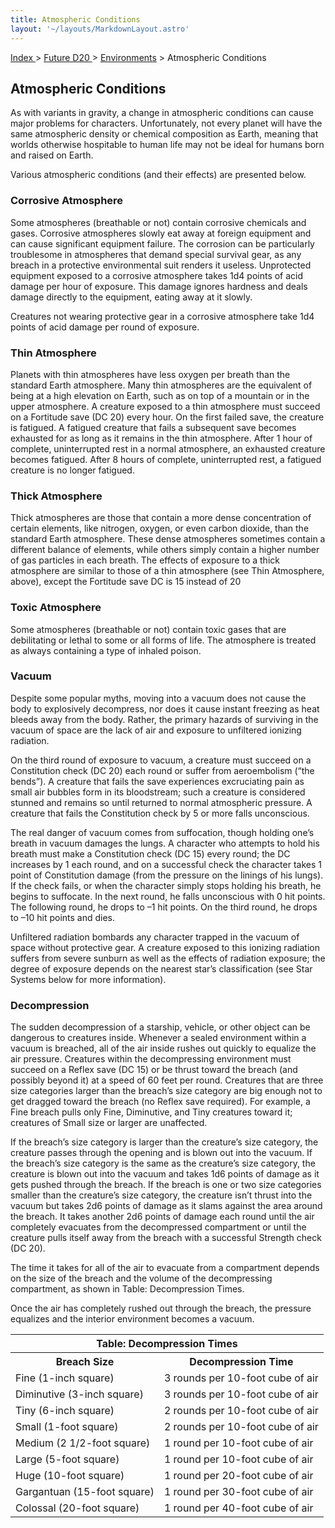 ```yaml
---
title: Atmospheric Conditions
layout: '~/layouts/MarkdownLayout.astro'
---
```


[ Index ](/) > [ Future D20 ](/future.d20.srd) > [Environments](/future.d20.srd/environments) > Atmospheric Conditions

## Atmospheric Conditions

As with variants in gravity, a change in atmospheric conditions can cause
major problems for characters. Unfortunately, not every planet will have the
same atmospheric density or chemical composition as Earth, meaning that worlds
otherwise hospitable to human life may not be ideal for humans born and raised
on Earth.

Various atmospheric conditions (and their effects) are presented below.

### Corrosive Atmosphere

Some atmospheres (breathable or not) contain corrosive chemicals and gases.
Corrosive atmospheres slowly eat away at foreign equipment and can cause
significant equipment failure. The corrosion can be particularly troublesome
in atmospheres that demand special survival gear, as any breach in a
protective environmental suit renders it useless. Unprotected equipment
exposed to a corrosive atmosphere takes 1d4 points of acid damage per hour of
exposure. This damage ignores hardness and deals damage directly to the
equipment, eating away at it slowly.

Creatures not wearing protective gear in a corrosive atmosphere take 1d4
points of acid damage per round of exposure.

### Thin Atmosphere

Planets with thin atmospheres have less oxygen per breath than the standard
Earth atmosphere. Many thin atmospheres are the equivalent of being at a high
elevation on Earth, such as on top of a mountain or in the upper atmosphere. A
creature exposed to a thin atmosphere must succeed on a Fortitude save (DC 20)
every hour. On the first failed save, the creature is fatigued. A fatigued
creature that fails a subsequent save becomes exhausted for as long as it
remains in the thin atmosphere. After 1 hour of complete, uninterrupted rest
in a normal atmosphere, an exhausted creature becomes fatigued. After 8 hours
of complete, uninterrupted rest, a fatigued creature is no longer fatigued.

### Thick Atmosphere

Thick atmospheres are those that contain a more dense concentration of certain
elements, like nitrogen, oxygen, or even carbon dioxide, than the standard
Earth atmosphere. These dense atmospheres sometimes contain a different
balance of elements, while others simply contain a higher number of gas
particles in each breath. The effects of exposure to a thick atmosphere are
similar to those of a thin atmosphere (see Thin Atmosphere, above), except the
Fortitude save DC is 15 instead of 20

### Toxic Atmosphere

Some atmospheres (breathable or not) contain toxic gases that are debilitating
or lethal to some or all forms of life. The atmosphere is treated as always
containing a type of inhaled poison.

### Vacuum

Despite some popular myths, moving into a vacuum does not cause the body to
explosively decompress, nor does it cause instant freezing as heat bleeds away
from the body. Rather, the primary hazards of surviving in the vacuum of space
are the lack of air and exposure to unfiltered ionizing radiation.

On the third round of exposure to vacuum, a creature must succeed on a
Constitution check (DC 20) each round or suffer from aeroembolism (“the
bends”). A creature that fails the save experiences excruciating pain as small
air bubbles form in its bloodstream; such a creature is considered stunned and
remains so until returned to normal atmospheric pressure. A creature that
fails the Constitution check by 5 or more falls unconscious.

The real danger of vacuum comes from suffocation, though holding one’s breath
in vacuum damages the lungs. A character who attempts to hold his breath must
make a Constitution check (DC 15) every round; the DC increases by 1 each
round, and on a successful check the character takes 1 point of Constitution
damage (from the pressure on the linings of his lungs). If the check fails, or
when the character simply stops holding his breath, he begins to suffocate. In
the next round, he falls unconscious with 0 hit points. The following round,
he drops to –1 hit points. On the third round, he drops to –10 hit points and
dies.

Unfiltered radiation bombards any character trapped in the vacuum of space
without protective gear. A creature exposed to this ionizing radiation suffers
from severe sunburn as well as the effects of radiation exposure; the degree
of exposure depends on the nearest star’s classification (see Star Systems
below for more information).

### Decompression

The sudden decompression of a starship, vehicle, or other object can be
dangerous to creatures inside. Whenever a sealed environment within a vacuum
is breached, all of the air inside rushes out quickly to equalize the air
pressure. Creatures within the decompressing environment must succeed on a
Reflex save (DC 15) or be thrust toward the breach (and possibly beyond it) at
a speed of 60 feet per round. Creatures that are three size categories larger
than the breach’s size category are big enough not to get dragged toward the
breach (no Reflex save required). For example, a Fine breach pulls only Fine,
Diminutive, and Tiny creatures toward it; creatures of Small size or larger
are unaffected.

If the breach’s size category is larger than the creature’s size category, the
creature passes through the opening and is blown out into the vacuum. If the
breach’s size category is the same as the creature’s size category, the
creature is blown out into the vacuum and takes 1d6 points of damage as it
gets pushed through the breach. If the breach is one or two size categories
smaller than the creature’s size category, the creature isn’t thrust into the
vacuum but takes 2d6 points of damage as it slams against the area around the
breach. It takes another 2d6 points of damage each round until the air
completely evacuates from the decompressed compartment or until the creature
pulls itself away from the breach with a successful Strength check (DC 20).

The time it takes for all of the air to evacuate from a compartment depends on
the size of the breach and the volume of the decompressing compartment, as
shown in Table: Decompression Times.

Once the air has completely rushed out through the breach, the pressure
equalizes and the interior environment becomes a vacuum.


<table> <tr><th colspan="2">Table: Decompression Times</th></tr> <tr><th>Breach Size</th><th>Decompression Time</th></tr> <tr><td>Fine (1-inch square)</td><td>3 rounds per 10-foot cube of air</td></tr> <tr class="shaded"><td>Diminutive (3-inch square)</td><td>3 rounds per 10-foot cube of air</td></tr> <tr><td>Tiny (6-inch square)</td><td>2 rounds per 10-foot cube of air</td></tr> <tr class="shaded"><td>Small (1-foot square)</td><td>2 rounds per 10-foot cube of air</td></tr> <tr><td>Medium (2 1/2-foot square)</td><td>1 round per 10-foot cube of air</td></tr> <tr class="shaded"><td>Large (5-foot square)</td><td>1 round per 10-foot cube of air</td></tr> <tr><td>Huge (10-foot square)</td><td>1 round per 20-foot cube of air</td></tr> <tr class="shaded"><td>Gargantuan (15-foot square)</td><td>1 round per 30-foot cube of air</td></tr> <tr><td>Colossal (20-foot square)</td><td>1 round per 40-foot cube of air</td></tr> </table>



